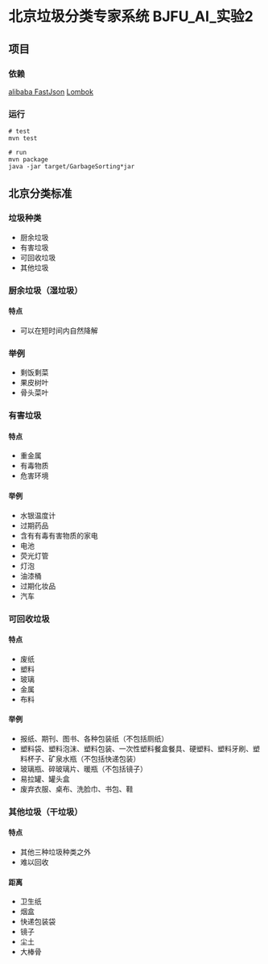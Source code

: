# 北京垃圾分类专家系统 BJFU_AI_实验2

## 项目

### 依赖

[alibaba FastJson](https://www.runoob.com/w3cnote/fastjson-intro.html)
[Lombok](https://projectlombok.org/features/all)

### 运行

```shell script
# test
mvn test

# run
mvn package
java -jar target/GarbageSorting*jar
```

## 北京分类标准

### 垃圾种类

* 厨余垃圾
* 有害垃圾
* 可回收垃圾
* 其他垃圾
### 厨余垃圾（湿垃圾）

#### 特点

* 可以在短时间内自然降解

### 举例

* 剩饭剩菜
* 果皮树叶
* 骨头菜叶

### 有害垃圾

#### 特点

* 重金属
* 有毒物质
* 危害环境

#### 举例

* 水银温度计
* 过期药品
* 含有有毒有害物质的家电
* 电池
* 荧光灯管
* 灯泡
* 油漆桶
* 过期化妆品
* 汽车

### 可回收垃圾

#### 特点

* 废纸
* 塑料
* 玻璃
* 金属
* 布料

#### 举例

* 报纸、期刊、图书、各种包装纸（不包括厕纸）
* 塑料袋、塑料泡沫、塑料包装、一次性塑料餐盒餐具、硬塑料、塑料牙刷、塑料杯子、矿泉水瓶（不包括快递包装）
* 玻璃瓶、碎玻璃片、暖瓶（不包括镜子）
* 易拉罐、罐头盒
* 废弃衣服、桌布、洗脸巾、书包、鞋

### 其他垃圾（干垃圾）

#### 特点

* 其他三种垃圾种类之外
* 难以回收

#### 距离

* 卫生纸
* 烟盒
* 快递包装袋
* 镜子
* 尘土
* 大棒骨
